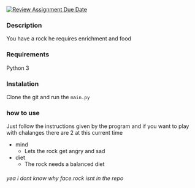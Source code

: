 [![Review Assignment Due Date](https://classroom.github.com/assets/deadline-readme-button-22041afd0340ce965d47ae6ef1cefeee28c7c493a6346c4f15d667ab976d596c.svg)](https://classroom.github.com/a/3zOHVIfr)

### Description
You have a rock he requires enrichment and food

### Requirements
Python 3

### Instalation
Clone the git and run the `main.py`

### how to use
Just follow the instructions given by the program and if you want to play with chalanges there are 2 at this current time
- mind 
  + Lets the rock get angry and sad
- diet
  + The rock needs a balanced diet

###### yea i dont know why face.rock isnt in the repo
